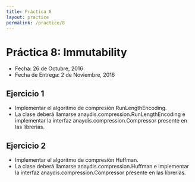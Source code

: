 ```yaml
---
title: Práctica 8
layout: practice
permalink: /practice/8
---
```


# Práctica 8: Immutability

* Fecha: 26 de Octubre, 2016
* Fecha de Entrega: 2 de Noviembre, 2016

## Ejercicio 1

* Implementar el algoritmo de compresión RunLengthEncoding.
* La clase deberá llamarse anaydis.compression.RunLengthEncoding e implementar la interfaz anaydis.compression.Compressor presente en las librerias.

## Ejercicio 2

* Implementar el algoritmo de compresión Huffman.
* La clase deberá llamarse anaydis.compression.Huffman e implementar la interfaz anaydis.compression.Compressor presente en las librerias.
